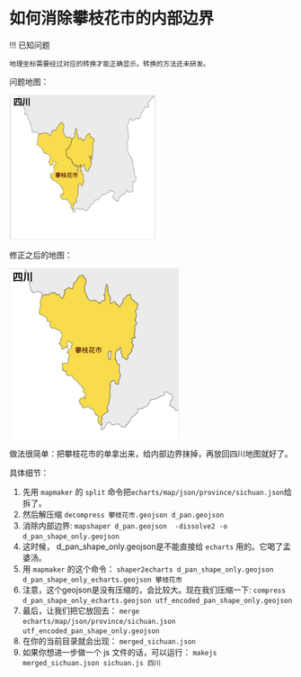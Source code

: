 # 如何消除攀枝花市的内部边界


!!! 已知问题

    地理坐标需要经过对应的转换才能正确显示。转换的方法还未研发。

问题地图：

![screenshot](../image/panzhihua/bianjie.png)

修正之后的地图：

![screenshot](../image/panzhihua/wubianjie.png)


做法很简单：把攀枝花市的单拿出来，给内部边界抹掉，再放回四川地图就好了。

具体细节：

1. 先用 `mapmaker` 的 `split` 命令把`echarts/map/json/province/sichuan.json`给拆了。
2. 然后解压缩 `decompress 攀枝花市.geojson d_pan.geojson`
3. 消除内部边界: `mapshaper d_pan.geojson  -dissolve2 -o d_pan_shape_only.geojson`
4. 这时候， d_pan_shape_only.geojson是不能直接给 `echarts` 用的。它喝了孟婆汤。
5. 用 `mapmaker` 的这个命令： `shaper2echarts d_pan_shape_only.geojson d_pan_shape_only_echarts.geojson 攀枝花市`
6. 注意，这个geojson是没有压缩的，会比较大。现在我们压缩一下: `compress d_pan_shape_only_echarts.geojson utf_encoded_pan_shape_only.geojson`
7. 最后，让我们把它放回去： `merge echarts/map/json/province/sichuan.json utf_encoded_pan_shape_only.geojson`
8. 在你的当前目录就会出现： `merged_sichuan.json`
9. 如果你想进一步做一个 js 文件的话，可以运行： `makejs merged_sichuan.json sichuan.js 四川`